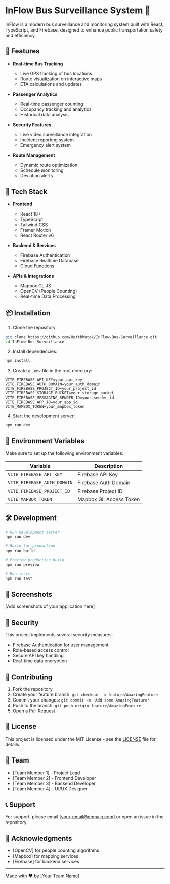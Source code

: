# InFlow Bus Surveillance System 🚌

InFlow is a modern bus surveillance and monitoring system built with React, TypeScript, and Firebase, designed to enhance public transportation safety and efficiency.

## 🌟 Features

- **Real-time Bus Tracking** 
  - Live GPS tracking of bus locations
  - Route visualization on interactive maps
  - ETA calculations and updates

- **Passenger Analytics**
  - Real-time passenger counting
  - Occupancy tracking and analytics
  - Historical data analysis

- **Security Features**
  - Live video surveillance integration
  - Incident reporting system
  - Emergency alert system

- **Route Management**
  - Dynamic route optimization
  - Schedule monitoring
  - Deviation alerts

## 🚀 Tech Stack

- **Frontend**
  - React 18+
  - TypeScript
  - Tailwind CSS
  - Framer Motion
  - React Router v6

- **Backend & Services**
  - Firebase Authentication
  - Firebase Realtime Database
  - Cloud Functions

- **APIs & Integrations**
  - Mapbox GL JS
  - OpenCV (People Counting)
  - Real-time Data Processing

## 📦 Installation

1. Clone the repository:
```bash
git clone https://github.com/Hettbhutak/InFlow-Bus-Surveillance.git
cd InFlow-Bus-Surveillance
```

2. Install dependencies:
```bash
npm install
```

3. Create a `.env` file in the root directory:
```env
VITE_FIREBASE_API_KEY=your_api_key
VITE_FIREBASE_AUTH_DOMAIN=your_auth_domain
VITE_FIREBASE_PROJECT_ID=your_project_id
VITE_FIREBASE_STORAGE_BUCKET=your_storage_bucket
VITE_FIREBASE_MESSAGING_SENDER_ID=your_sender_id
VITE_FIREBASE_APP_ID=your_app_id
VITE_MAPBOX_TOKEN=your_mapbox_token
```

4. Start the development server:
```bash
npm run dev
```

## 🔑 Environment Variables

Make sure to set up the following environment variables:

| Variable | Description |
|----------|-------------|
| `VITE_FIREBASE_API_KEY` | Firebase API Key |
| `VITE_FIREBASE_AUTH_DOMAIN` | Firebase Auth Domain |
| `VITE_FIREBASE_PROJECT_ID` | Firebase Project ID |
| `VITE_MAPBOX_TOKEN` | Mapbox GL Access Token |

## 🛠️ Development

```bash
# Run development server
npm run dev

# Build for production
npm run build

# Preview production build
npm run preview

# Run tests
npm run test
```

## 📱 Screenshots

[Add screenshots of your application here]

## 🔐 Security

This project implements several security measures:

- Firebase Authentication for user management
- Role-based access control
- Secure API key handling
- Real-time data encryption

## 🤝 Contributing

1. Fork the repository
2. Create your feature branch: `git checkout -b feature/AmazingFeature`
3. Commit your changes: `git commit -m 'Add some AmazingFeature'`
4. Push to the branch: `git push origin feature/AmazingFeature`
5. Open a Pull Request

## 📄 License

This project is licensed under the MIT License - see the [LICENSE](LICENSE) file for details.

## 👥 Team

- [Team Member 1] - Project Lead
- [Team Member 2] - Frontend Developer
- [Team Member 3] - Backend Developer
- [Team Member 4] - UI/UX Designer

## 📞 Support

For support, please email [your-email@domain.com] or open an issue in the repository.

## 🙏 Acknowledgments

- [OpenCV] for people counting algorithms
- [Mapbox] for mapping services
- [Firebase] for backend services

---

Made with ❤️ by [Your Team Name]
